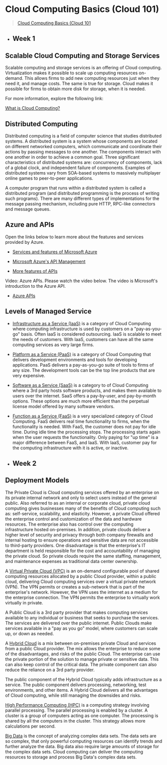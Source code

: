# Cloud Computing Basics (Cloud 101)

> [Cloud Computing Basics (Cloud 101]()

- ## Week 1

## Scalable Cloud Computing and Storage Services

Scalable computing and storage services is an offering of Cloud computing. Virtualization makes it possible to scale up computing resources on-demand. This allows firms to add new computing resources just when they need it, and manage costs. The same is true for storage. Cloud makes it possible for firms to obtain more disk for storage, when it is needed.

For more information, explore the following link: 

[What is Cloud Computing?](https://azure.microsoft.com/en-us/overview/what-is-cloud-computing/)

## Distributed Computing
Distributed computing is a field of computer science that studies distributed systems. A distributed system is a system whose components are located on different networked computers, which communicate and coordinate their actions by passing messages to one another. The components interact with one another in order to achieve a common goal. Three significant characteristics of distributed systems are: concurrency of components, lack of a global clock, and independent failure of components. Examples of distributed systems vary from SOA-based systems to massively multiplayer online games to peer-to-peer applications.

A computer program that runs within a distributed system is called a distributed program (and distributed programming is the process of writing such programs). There are many different types of implementations for the message passing mechanism, including pure HTTP, RPC-like connectors and message queues.

## Azure and APIs
Open the links below to learn more about the features and services provided by Azure. 

- [Services and features of Microsoft Azure](https://docs.microsoft.com/en-us/azure/)

- [Microsoft Azure's API Management](https://azure.microsoft.com/en-us/services/api-management/)

- [More features of APIs](https://azure.microsoft.com/en-us/services/app-service/api/)

Video: Azure APIs. Please watch the video below. The video is Microsoft's introduction to the Azure API.

- [Azure APIs](https://azure.microsoft.com/en-us/resources/videos/getting-started-with-azure-api-management-rest-api/)

## Levels of Managed Service

- [Infrastructure as a Service (IaaS)](https://en.wikipedia.org/wiki/Infrastructure_as_a_service) is a category of Cloud Computing where computing infrastructure is used by customers on a "pay-as-you-go" basis. Often IaaS is considered outsourcing. IaaS is scalable to meet the needs of customers. With IaaS, customers can have all the same computing services as very large firms.

- [Platform as a Service (PaaS)](https://en.wikipedia.org/wiki/Platform_as_a_service) is a category of Cloud Computing that delivers development environments and tools for developing applications. PaaS delivers a pay-as-you-go suite of tools to firms of any size. The development tools can be the top line products that are very expensive.

- [Software as a Service (SaaS)](https://en.wikipedia.org/wiki/Software_as_a_service) is a category to of Cloud Computing where a 3rd party hosts software products, and makes them available to users over the internet. SaaS offers a pay-by-user, and pay-by-month options. These options are much more efficient than the perpetual license model offered by many software vendors. 

- [Function as a Service (FaaS)](https://en.wikipedia.org/wiki/Function_as_a_service) is a very specialized category of Cloud Computing. FaaS delivers real time functionality to firms, when the functionality is needed. With FaaS, the customer does not pay for idle time. During idle time the processing stops. The processing starts again when the user requests the functionality. Only paying for "up time" is a major difference between FaaS, and IaaS. With IaaS, customer pay for the computing infrastructure with it is active, or inactive.

- ## Week 2

## Deployment Models

The Private Cloud is Cloud computing services offered by an enterprise on its private internal network and only to select users  instead of the general public. Also referred to as an internal or corporate  cloud, private cloud computing gives businesses many of the benefits of Cloud computing such as: self-service, scalability, and elasticity. However, a private Cloud offered the enterprise control and customization of the data and hardware resources. The enterprise also has control over the computing infrastructure hosted on-premises. In addition, private  clouds deliver a higher level of security and privacy through both  company firewalls and internal hosting to ensure operations and  sensitive data are not accessible to third-party providers. One disadvantage is that the enterprise's IT department is held responsible for the cost  and accountability of managing the private cloud. So private clouds  require the same staffing, management, and maintenance expenses as  traditional data center ownership. 

A [Virtual Private Cloud (VPC)](https://en.wikipedia.org/wiki/Virtual_private_cloud) is an on-demand configurable pool of shared computing resources allocated by a public Cloud provider, within a public cloud, delivering Cloud computing services over a virtual private network (VPN). The VPN permits or creates a sub-network that is part of the enterprise's network. However, the VPN uses the internet as a medium for the enterprise connection. The VPN permits the enterprise to virtually work virtually in private.

A Public Cloud is a 3rd party provider that makes computing services available to any individual or business that seeks to purchase the services. The services are delivered over the public internet. Public Clouds make services available in a "pay as you go" model, where customers can scale up, or down as needed.

A [Hybrid Cloud](https://en.wikipedia.org/wiki/Cloud_computing#Hybrid_cloud) is a mix between on-premises private Cloud and services from a public Cloud provider. The mix allows the enterprise to reduce some of the disadvantages, and risks of the public Cloud. The enterprise can use the private portion of the solution to manage private or sensitive data. This can also keep control of the critical data. The private component can also reduce the reliance on a 3rd party provider.

The public component of the Hybrid Cloud typically adds infrastructure as a service. The public component delivers processing, networking, test environments, and other items. A Hybrid Cloud delivers all the advantages of Cloud computing, while still managing the downsides and risks.    

[High Performance Computing (HPC)](https://en.wikipedia.org/wiki/Cloud_computing#HPC_cloud) is a computing strategy involving parallel processing. The parallel processing is enabled by a cluster. A cluster is a group of computers acting as one computer. The processing is shared by all the computers in the cluster. This strategy allows more calculations per second.

[Big Data](https://en.wikipedia.org/wiki/Cloud_computing#Big_Data_cloud) is the concept of analyzing complex data sets. The data sets are so complex, that only powerful computing resources can identify trends and further analyze the data. Big data also require large amounts of storage for the complex data sets. Cloud computing can deliver the computing resources to storage and process Big Data's complex data sets.
